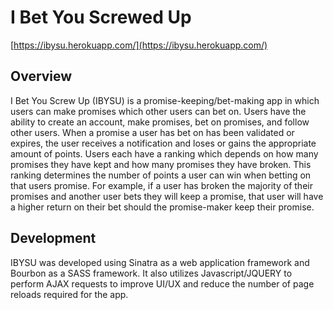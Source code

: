 I Bet You Screwed Up
====================

[https://ibysu.herokuapp.com/](https://ibysu.herokuapp.com/)

## Overview

I Bet You Screw Up (IBYSU) is a promise-keeping/bet-making app in which users can make promises which other users can bet on. Users have the ability to create an account, make promises, bet on promises, and follow other users. When a promise a user has bet on has been validated or expires, the user receives a notification and loses or gains the appropriate amount of points. Users each have a ranking which depends on how many promises they have kept and how many promises they have broken. This ranking determines the number of points a user can win when betting on that users promise. For example, if a user has broken the majority of their promises and another user bets they will keep a promise, that user will have a higher return on their bet should the promise-maker keep their promise. 

## Development

IBYSU was developed using Sinatra as a web application framework and Bourbon as a SASS framework. It also utilizes Javascript/JQUERY to perform AJAX requests to improve UI/UX and reduce the number of page reloads required for the app. 
